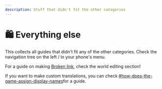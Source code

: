 ```yaml
---
description: Stuff that didn't fit the other categories
---
```


# 🛍 Everything else

This collects all guides that didn't fit any of the other categories. Check the navigation tree on the left / in your phone's menu.

For a guide on making [Broken link](broken-reference "mention"), check the world editing section!

If you want to make custom translations, you can check [#how-does-the-game-assign-display-names](../items-equipment/adding-new-items/weapons/new-iconic-weapon-tutorial-for-dummies.md#how-does-the-game-assign-display-names "mention")for a guide.

